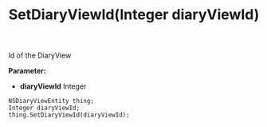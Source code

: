 ﻿---
uid: crmscript_ref_NSDiaryViewEntity_SetDiaryViewId
title: SetDiaryViewId(Integer diaryViewId)
intellisense: NSDiaryViewEntity.SetDiaryViewId
keywords: NSDiaryViewEntity, GetDiaryViewId
so.topic: reference
---

Id of the DiaryView

**Parameter:** 
 - **diaryViewId** Integer

```crmscript
NSDiaryViewEntity thing;
Integer diaryViewId;
thing.SetDiaryViewId(diaryViewId);
```

